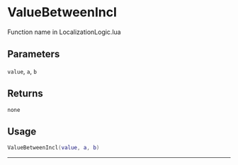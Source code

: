 # ValueBetweenIncl
Function name in LocalizationLogic.lua
## Parameters
`value`, `a`, `b`
## Returns
`none`
## Usage
```lua
ValueBetweenIncl(value, a, b)
```
---
